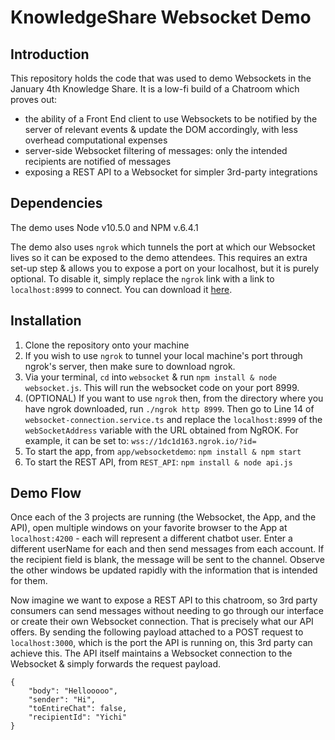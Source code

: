 # KnowledgeShare Websocket Demo

## Introduction

This repository holds the code that was used to demo Websockets in the January 4th Knowledge Share. It is a low-fi build of a Chatroom which proves out:
- the ability of a Front End client to use Websockets to be notified by the server of relevant events & update the DOM accordingly, with less overhead computational expenses
- server-side Websocket filtering of messages: only the intended recipients are notified of messages
- exposing a REST API to a Websocket for simpler 3rd-party integrations

## Dependencies

The demo uses Node v10.5.0 and NPM v.6.4.1

The demo also uses `ngrok` which tunnels the port at which our Websocket lives so it can be exposed to the demo attendees. This requires an extra set-up step & allows you to expose a port on your localhost, but it is purely optional. To disable it, simply replace the `ngrok` link with a link to `localhost:8999` to connect. You can download it [here](https://ngrok.com/).

## Installation

1. Clone the repository onto your machine
2. If you wish to use `ngrok` to tunnel your local machine's port through ngrok's server, then make sure to download ngrok.
3. Via your terminal, `cd` into `websocket` & run `npm install & node websocket.js`. This will run the websocket code on your port 8999.
4. (OPTIONAL) If you want to use `ngrok` then, from the directory where you have ngrok downloaded, run `./ngrok http 8999`. Then go to Line 14 of `websocket-connection.service.ts` and replace the `localhost:8999` of the `webSocketAddress` variable with the URL obtained from NgROK. For example, it can be set to: `wss://1dc1d163.ngrok.io/?id=`
5. To start the app, from `app/websocketdemo`: `npm install & npm start`
6. To start the REST API, from `REST_API`: `npm install & node api.js`


## Demo Flow

Once each of the 3 projects are running (the Websocket, the App, and the API), open multiple windows on your favorite browser to the App at `localhost:4200` - each will represent a different chatbot user. Enter a different userName for each and then send messages from each account. If the recipient field is blank, the message will be sent to the channel. Observe the other windows be updated rapidly with the information that is intended for them. 

Now imagine we want to expose a REST API to this chatroom, so 3rd party consumers can send messages without needing to go through our interface or create their own Websocket connection. That is precisely what our API offers. By sending the following payload attached to a POST request to `localhost:3000`, which is the port the API is running on, this 3rd party can achieve this. The API itself maintains a Websocket connection to the Websocket & simply forwards the request payload.
```
{
	"body": "Hellooooo",
	"sender": "Hi",
	"toEntireChat": false,
	"recipientId": "Yichi"
}
```

